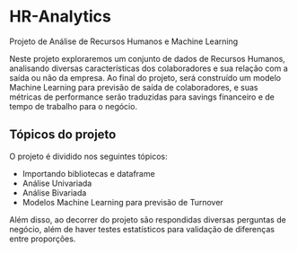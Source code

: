 # HR-Analytics
Projeto de Análise de Recursos Humanos e Machine Learning

Neste projeto exploraremos um conjunto de dados de Recursos Humanos, analisando diversas características dos colaboradores e sua relação com a saída ou não da empresa. Ao final do projeto, será construído um modelo Machine Learning para previsão de saída de colaboradores, e suas métricas de performance serão traduzidas para savings financeiro e de tempo de trabalho para o negócio.

## Tópicos do projeto
O projeto é dividido nos seguintes tópicos:

* Importando bibliotecas e dataframe
* Análise Univariada
* Análise Bivariada
* Modelos Machine Learning para previsão de Turnover

Além disso, ao decorrer do projeto são respondidas diversas perguntas de negócio, além de haver testes estatísticos para validação de diferenças entre proporções.
